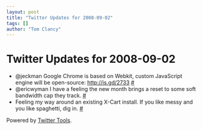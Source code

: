 ```yaml
---
layout: post
title: "Twitter Updates for 2008-09-02"
tags: []
author: "Tom Clancy"
---
```


# Twitter Updates for 2008-09-02

<ul>
	<li>@jeckman Google Chrome is based on Webkit, custom JavaScript engine will be open-source: <a href="http://is.gd/2733" rel="nofollow">http://is.gd/2733</a> <a href="http://twitter.com/tclancy/statuses/906736460">#</a></li>
	<li>@ericwyman I have a feeling the new month brings a reset to some soft bandwidth cap they track. <a href="http://twitter.com/tclancy/statuses/906857221">#</a></li>
	<li>Feeling my way around an existing X-Cart install. If you like messy and you like spaghetti, dig in. <a href="http://twitter.com/tclancy/statuses/907022733">#</a></li>
</ul>
<p>Powered by <a href="http://alexking.org/projects/wordpress">Twitter Tools</a>.</p>
